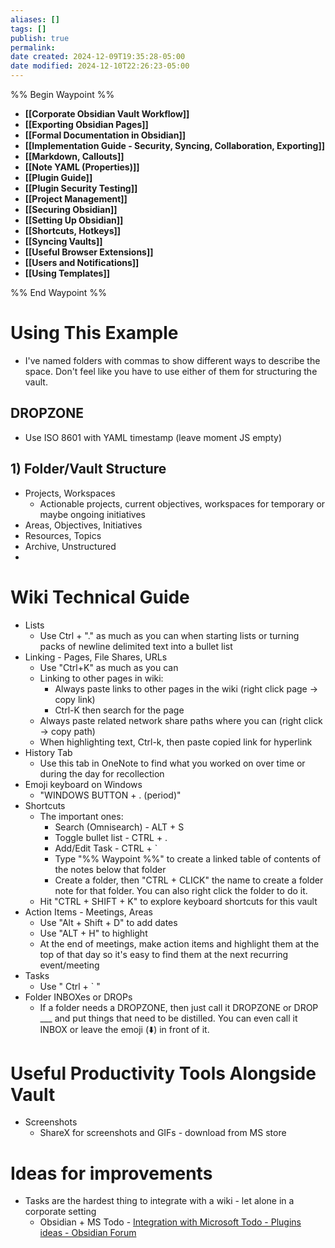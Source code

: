 ```yaml
---
aliases: []
tags: []
publish: true
permalink:
date created: 2024-12-09T19:35:28-05:00
date modified: 2024-12-10T22:26:23-05:00
---
```


%% Begin Waypoint %%
- **[[Corporate Obsidian Vault Workflow]]**
- **[[Exporting Obsidian Pages]]**
- **[[Formal Documentation in Obsidian]]**
- **[[Implementation Guide - Security, Syncing, Collaboration, Exporting]]**
- **[[Markdown, Callouts]]**
- **[[Note YAML (Properties)]]**
- **[[Plugin Guide]]**
- **[[Plugin Security Testing]]**
- **[[Project Management]]**
- **[[Securing Obsidian]]**
- **[[Setting Up Obsidian]]**
- **[[Shortcuts, Hotkeys]]**
- **[[Syncing Vaults]]**
- **[[Useful Browser Extensions]]**
- **[[Users and Notifications]]**
- **[[Using Templates]]**

%% End Waypoint %%

# Using This Example

- I've named folders with commas to show different ways to describe the space.  Don't feel like you have to use either of them for structuring the vault.

## DROPZONE

- Use ISO 8601 with YAML timestamp (leave moment JS empty)

## 1) Folder/Vault Structure

- Projects, Workspaces
	- Actionable projects, current objectives, workspaces for temporary or maybe ongoing initiatives
- Areas, Objectives, Initiatives
- Resources, Topics
- Archive, Unstructured
- 

# Wiki Technical Guide

- Lists
	- Use Ctrl + "." as much as you can when starting lists or turning packs of newline delimited text into a bullet list
- Linking - Pages, File Shares, URLs
	- Use "Ctrl+K" as much as you can
	- Linking to other pages in wiki:
		- Always paste links to other pages in the wiki (right click page -> copy link)
		- Ctrl-K then search for the page
	- Always paste related network share paths where you can (right click -> copy path)
	- When highlighting text, Ctrl-k, then paste copied link for hyperlink
- History Tab
	- Use this tab in OneNote to find what you worked on over time or during the day for recollection
- Emoji keyboard on Windows
	- "WINDOWS BUTTON + . (period)"
- Shortcuts
	- The important ones:
		- Search (Omnisearch) - ALT + S
		- Toggle bullet list - CTRL + .
		- Add/Edit Task - CTRL + \`
		- Type "\%\% Waypoint \%\%" to create a linked table of contents of the notes below that folder
		- Create a folder, then "CTRL + CLICK" the name to create a folder note for that folder.  You can also right click the folder to do it.
	- Hit "CTRL + SHIFT + K" to explore keyboard shortcuts for this vault
- Action Items - Meetings, Areas
	- Use "Alt + Shift + D" to add dates
	- Use "ALT + H" to highlight
	- At the end of meetings, make action items and highlight them at the top of that day so it's easy to find them at the next recurring event/meeting
- Tasks
	- Use " Ctrl + \` "
- Folder INBOXes or DROPs
	- If a folder needs a DROPZONE, then just call it DROPZONE or DROP ___ and put things that need to be distilled.  You can even call it INBOX or leave the emoji (⬇️) in front of it.  

# Useful Productivity Tools Alongside Vault

- Screenshots
	- ShareX for screenshots and GIFs - download from MS store
# Ideas for improvements

- Tasks are the hardest thing to integrate with a wiki - let alone in a corporate setting
	 - Obsidian + MS Todo - [Integration with Microsoft Todo - Plugins ideas - Obsidian Forum](https://forum.obsidian.md/t/integration-with-microsoft-todo/51156/19)